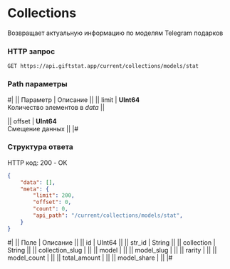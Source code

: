 # Collections

Возвращает актуальную информацию по моделям Telegram подарков

### HTTP запрос
```
GET https://api.giftstat.app/current/collections/models/stat
```

### Path параметры
#|
|| Параметр | Описание ||
|| 
limit 
| 
**UInt64**\
Количество элементов в *data*
||

|| 
offset 
| 
**UInt64**\
Смещение данных
||
|#


### Структура ответа

HTTP код: 200 - OK

```json
{
    "data": [],
    "meta": {
        "limit": 200, 
        "offset": 0,
        "count": 0,
        "api_path": "/current/collections/models/stat",
    }
}
```


#|
|| Поле | Описание ||
|| id | UInt64 ||
|| str_id | String ||
|| collection | String ||
|| collection_slug | ||
|| model | ||
|| model_slug | ||
|| rarity | ||
|| model_count | ||
|| total_amount | ||
|| model_share | ||
|#

